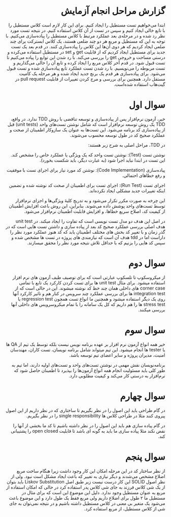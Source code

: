 <div dir="rtl">

# گزارش مراحل انجام آزمایش

ابتدا می‌خواهیم تست مستطیل را ایجاد کنیم. برای این کار لازم است کلاس مستطیل را با تابع خالی ایجاد کنیم و سپس در تست از آن کلاس استفاده کنیم. در نتیجه تست مورد نظر رد شده و در مرحله‌ی بعد عملکرد مرتبط با کلاس مستطیل را پیاده‌سازی می‌کنیم. با توجه به این که مستطیل و مربع هر دو چند ضلعی هستند،  یک کلاس ابسترکت برای چند ضلعی ایجاد کردیم که هر دوی آن‌ها این کلاس را پیاده‌سازی کنند. در قدم بعد یک تست جدید برای مستطیل ایجاد کردیم که از قابلیت get و set در مستطیل استفاده می‌کرده و درستی مساحت و خروجی get را بررسی می‌کند. با رد شدن این توابع را پیاده می‌کنیم تا تست قبول شود. در قدم آخر کلاس مربع را ایجاد کرده و تابع آن را خالی می‌گذاریم و تست مربوطه را می‌نویسیم. با رد شدن تست عملکرد تابع پیاده‌سازی شده و تست قبول می‌شود.
برای پیاده‌سازی هر قدم یک برنچ جدید ایجاد شده و هر مرحله یک کامیت مستقل دارد. همچنین برای بررسی و مرج کردن تغییرات از قابلیت pull request در گیت‌هاب استفاده شده‌است.

# سوال اول

خیر، آزمون نرم‌افزار پس از پیاده‌سازی و توسعه تناقضی با روش TDD ندارد. در واقع، TDD یک روش توسعه نرم‌افزار است که شامل نوشتن تست‌های واحد (unit tests) قبل از پیاده‌سازی کد برنامه می‌شود. این تست‌ها به عنوان یک سازوکار اطمینان از صحت و عملکرد صحیح کد در طول توسعه محسوب می‌شوند.

در TDD، مراحل اصلی به شرح زیر هستند:

نوشتن تست (Test): نوشتن تست واحد که یک ویژگی یا عملکرد خاص را مشخص کند. این تست در ابتدا نباید اجرا شود (به عبارت دیگر، باید شکست بخورد).

پیاده‌سازی (Code Implementation): نوشتن کد مورد نیاز برای اجرای تست با موفقیت و رفع خطاهای احتمالی.

اجرای تست (Run Test): اجرای تست برای اطمینان از صحت کد نوشته شده و تضمین اینکه تغییرات جدید مشکلی ایجاد نکرده‌اند.

این چرخه به صورت مکرر تکرار می‌شود و به تدریج کلیهٔ ویژگی‌ها و اجزای نرم‌افزار توسط تست‌های واحد پوشش داده می‌شوند. بنابراین، این روش باعث افزایش اطمینان از کیفیت کد، اصلاح سریع خطاها، و افزایش قابلیت اطمینان نرم‌افزار می‌شود.

در اصل این هدف دو مدل تست نویسی است که تفاوت را ایجاد میکند. در unit test هدف اصلی بررسی عملکرد صحیح کد بعد از پیاده سازی و داشتن تست هایی است که در گذر زمان و با تغییر کد بخش های مختلف اطمینان یابد که کد هنوز عملکرد مورد نظر را داراست اما در tdd هدف آن است که نیازمندی های پروژه در تست ها مشخص شده و سپس کد هایی را بزنیم که با حداقل تلاش نتیجه مورد نظر را محقق میسازند.
# سوال دوم

از میکروسکوپ تا تلسکوپ عبارتی است که برای توصیف طیف آزمون های نرم افزار استفاده میشود.  برای مثال unit test ها برای تست کردن کارکرد یک تابع با تمامی corner case های داخلی همان چند خط کد نوشته میشوند. این در حالی است که از integration test ها برای بررسی عملکرد چند سرویس در کنار هم و تاثیر کارکرد آنها روی یک دیگر استفاده میشود و همچنین ما انواع تست همچون regression test یا stress test ها را هم داریم که کل یک سامانه را با تمام میکروسرویس های داخلی آنها بررسی میکنند.
# سوال سوم
 
خیر همه انواع آزمون نرم افزار بر عهده برنامه نویس نیست بلکه توسط یک تیم از QA ها یا tester ها انجام میشود.
این تیم میتواند شامل برنامه نویسان، تست کاران، مهندسان امنیت، مدیران پروژه و سایر اعضای تیم توسعه باشد.

برنامه‌نویسان نقش مهمی در نوشتن تست‌های واحد و تست‌های اولیه دارند، اما تیم به طور کلی باید مسئولیت انجام همه انواع آزمون‌ها را بپذیرد تا اطمینان حاصل شود که نرم‌افزار به درستی کار می‌کند و کیفیت مطلوبی دارد.
# سوال چهارم

در گام طراحی باید این اصول را در نظر بگیریم تا ساختاری که در نظر داریم از این اصول پیروی کنند مثلا در طراحی کلاس ها single responsibility را در نظر بگیریم.

در گام پیاده سازی هم باید این اصول را در نظر داشته باشیم تا کد ما بخشی از آنها را نقض نکند مثلا پیاده سازی ما باید به گونه ای باشد تا قابلیت open closed را پشتیبانی کند.


# سوال پنجم

از نظر ساختار کد در این مرحله امکان این کار وجود داشت زیرا هنگام ساخت مربع اضلاع مشخص می‌شدند و دیگر نیازی به تغییر که باعث ایجاد مشکل است نبود. ولی از نظر اصول SOLID این کار درست نیست زیر طبق اصل Liskov Substitution باید بتوان از یک شی کلاس فرزند به جای شی کلاس پدر استفاده کرد در حالی که امکان استفاده از مربع به عنوان مستطیل وجود ندارد. دلیل این موضوع این است که برای مثال در مستطیل ما ۲ طول برای اضلاع داریم ولی مربع فقط یک طول دارد و این موضوع باعث می‌شود یک متغیر بی معنی در کلاس مستطیل داشته باشیم و در نتیجه نمی‌توان به جای شی از کلاس مستطیل، از مربع استفاده کرد.
</div>
